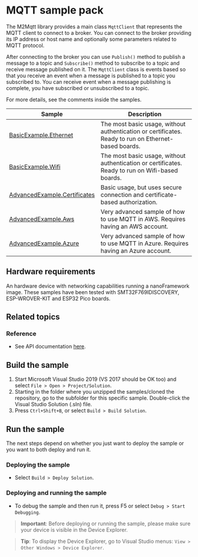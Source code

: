 # MQTT sample pack

The M2Mqtt library provides a main class `MqttClient` that represents the MQTT client to connect to a broker. You can connect to the broker providing its IP address or host name and optionally some parameters related to MQTT protocol.

After connecting to the broker you can use `Publish()` method to publish a message to a topic and `Subscribe()` method to subscribe to a topic and receive message published on it. The `MqttClient` class is events based so that you receive an event when a message is published to a topic you subscribed to. You can receive event when a message publishing is complete, you have subscribed or unsubscribed to a topic.

For more details, see the comments inside the samples.

| Sample | Description | 
|---|---|
|[BasicExample.Ethernet](./BasicExample.Ethernet)|The most basic usage, without authentication or certificates. Ready to run on Ethernet-based boards.|
|[BasicExample.Wifi](./BasicExample.Wifi)|The most basic usage, without authentication or certificates. Ready to run on Wifi-based boards.|
|[AdvancedExample.Certificates](./AdvancedExample.Certificates)|Basic usage, but uses secure connection and certificate-based authorization.|
|[AdvancedExample.Aws](./AdvancedExample.Aws)|Very advanced sample of how to use MQTT in AWS. Requires having an AWS account.|
|[AdvancedExample.Azure](./AdvancedExample.Azure)|Very advanced sample of how to use MQTT in Azure. Requires having an Azure account.|

## Hardware requirements

An hardware device with networking capabilities running a nanoFramework image.
These samples have been tested with SMT32F769IDISCOVERY, ESP-WROVER-KIT and ESP32 Pico boards.

## Related topics

### Reference

- See API documentation [here](https://docs.nanoframework.net/api/nanoFramework.M2Mqtt.html).

## Build the sample

1. Start Microsoft Visual Studio 2019 (VS 2017 should be OK too) and select `File > Open > Project/Solution`.
1. Starting in the folder where you unzipped the samples/cloned the repository, go to the subfolder for this specific sample. Double-click the Visual Studio Solution (.sln) file.
1. Press `Ctrl+Shift+B`, or select `Build > Build Solution`.

## Run the sample

The next steps depend on whether you just want to deploy the sample or you want to both deploy and run it.

### Deploying the sample

- Select `Build > Deploy Solution`.

### Deploying and running the sample

- To debug the sample and then run it, press F5 or select `Debug > Start Debugging`.

> **Important**: Before deploying or running the sample, please make sure your device is visible in the Device Explorer.

> **Tip**: To display the Device Explorer, go to Visual Studio menus: `View > Other Windows > Device Explorer`.

